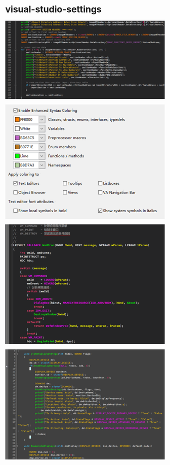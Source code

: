 # visual-studio-settings

![vs2019 color](images/vs2019-color.png)

![VisualAssist color](images/VisualAssist.png)

![vs2013 color](https://github.com/wyrover/visual-studio-settings/blob/master/images/vs2013-color.png)

![vs2005 color](https://github.com/wyrover/visual-studio-settings/blob/master/images/vs2005-color.png)



